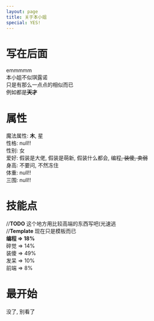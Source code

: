 ```yaml
---
layout: page
title: 关于本小姐
special: YES! 
---
```


# 写在后面
emmmmm  
本小姐不似琪露诺  
只是有那么一点点的相似而已  
例如都是<del>**天才**</del>

# 属性
魔法属性: **木**, 星  
性格: null!!  
性别: 女  
爱好: 假装是大佬, 假装是萌新, 假装什么都会, 编程<del>, 装傻, 卖弱</del>  
身高: 不要问, 不然冻住  
体重: null!!  
三围: null!!  

# 技能点
//**TODO** 这个地方用比较高端的东西写吧(光速逃  
//**Template** 现在只是模板而已  
**编程 => 18%**  
碎觉 => 14%  
装傻 => 49%  
发呆 => 10%  
前端 => 8%

# 最开始
没了, 别看了